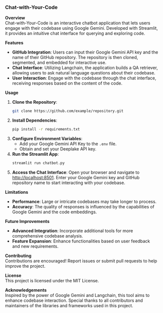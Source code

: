 ### Chat-with-Your-Code

**Overview**  
Chat-with-Your-Code is an interactive chatbot application that lets users engage with their codebase using Google Gemini. Developed with Streamlit, it provides an intuitive chat interface for querying and exploring code.

**Features**  
- **GitHub Integration**: Users can input their Google Gemini API key and the name of their GitHub repository. The repository is then cloned, segmented, and embedded for interactive use.
- **Chat Interface**: Utilizing Langchain, the application builds a QA retriever, allowing users to ask natural language questions about their codebase.
- **User Interaction**: Engage with the codebase through the chat interface, receiving responses based on the content of the code.

**Usage**  
1. **Clone the Repository**:  
   ```bash
   git clone https://github.com/example/repository.git
   ```
2. **Install Dependencies**:  
   ```bash
   pip install -r requirements.txt
   ```
3. **Configure Environment Variables**:  
   - Add your Google Gemini API Key to the `.env` file.
   - Obtain and set your Deeplake API key.
4. **Run the Streamlit App**:  
   ```bash
   streamlit run chatbot.py
   ```
5. **Access the Chat Interface**: Open your browser and navigate to [http://localhost:8501](http://localhost:8501). Enter your Google Gemini key and GitHub repository name to start interacting with your codebase.

**Limitations**  
- **Performance**: Large or intricate codebases may take longer to process.
- **Accuracy**: The quality of responses is influenced by the capabilities of Google Gemini and the code embeddings.

**Future Improvements**  
- **Advanced Integration**: Incorporate additional tools for more comprehensive codebase analysis.
- **Feature Expansion**: Enhance functionalities based on user feedback and new requirements.

**Contributing**  
Contributions are encouraged! Report issues or submit pull requests to help improve the project.

**License**  
This project is licensed under the MIT License.

**Acknowledgements**  
Inspired by the power of Google Gemini and Langchain, this tool aims to enhance codebase interaction. Special thanks to all contributors and maintainers of the libraries and frameworks used in this project.
